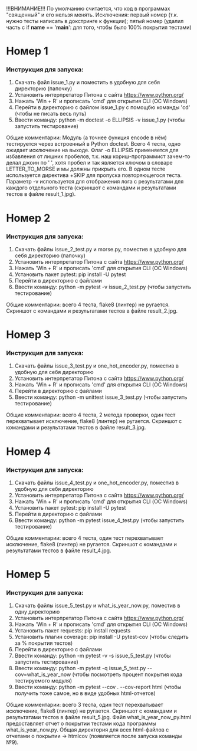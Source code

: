 !!!ВНИМАНИЕ!!!
По умолчанию считается, что код в программах "священный" и его нельзя менять.
Исключения: первый номер (т.к. нужно тесты написать в докстринге к функции); пятый номер (удалил часть с if __name__ == '__main__': для того, чтобы было 100% покрытия тестами)

# Номер 1
### Инструкция для запуска:
1. Скачать файл issue_1.py и поместить в удобную для себя директорию (папочку)
2. Установить интерпретатор Питона с сайта https://www.python.org/
3. Нажать 'Win + R' и прописать 'cmd' для открытия CLI (ОС Windows)
4. Перейти в директорию с файлом issue_1.py с помощбю команды 'cd' (чтобы не писать весь путь)
5. Ввести команду: python -m doctest -o ELLIPSIS -v issue_1.py (чтобы запустить тестирование)

Общие комментарии: Модуль (а точнее функция encode в нём) тестируется через встроенный в Python doctest. Всего 4 теста, одно ожидает исключение на выходе. Флаг -o ELLIPSIS применяется для избавления от лишних пробелов, т.к. наш кориш-программист зачем-то делал джоин по ' ', хотя пробел и так является ключом в словаре LETTER_TO_MORSE и мы должны прикрыть его. В одном тесте используется директива +SKIP для пропуска повторяющегося теста. Параметр -v используется для отображения лога с результатами для каждого отдельного теста (скриншот с командами и результатами тестов в файле result_1.jpg).


# Номер 2
### Инструкция для запуска:
1. Скачать файлы issue_2_test.py и morse.py, поместив в удобную для себя директорию (папочку)
2. Установить интерпретатор Питона с сайта https://www.python.org/
3. Нажать 'Win + R' и прописать 'cmd' для открытия CLI (ОС Windows)
4. Установить пакет pytest: pip install -U pytest
5. Перейти в директорию с файлами
6. Ввести команду: python -m pytest -v issue_2_test.py (чтобы запустить тестирование)

Общие комментарии: всего 4 теста, flake8 (линтер) не ругается. Скриншот с командами и результатами тестов в файле result_2.jpg.


# Номер 3
### Инструкция для запуска:
1. Скачать файлы issue_3_test.py и one_hot_encoder.py, поместив в удобную для себя директорию
2. Установить интерпретатор Питона с сайта https://www.python.org/
3. Нажать 'Win + R' и прописать 'cmd' для открытия CLI (ОС Windows)
4. Перейти в директорию с файлами
5. Ввести команду: python -m unittest issue_3_test.py (чтобы запустить тестирование)

Общие комментарии: всего 4 теста, 2 метода проверки, один тест перехватывает исключение, flake8 (линтер) не ругается. Скриншот с командами и результатами тестов в файле result_3.jpg.


# Номер 4
### Инструкция для запуска:
1. Скачать файлы issue_4_test.py и one_hot_encoder.py, поместив в удобную для себя директорию
2. Установить интерпретатор Питона с сайта https://www.python.org/
3. Нажать 'Win + R' и прописать 'cmd' для открытия CLI (ОС Windows)
4. Установить пакет pytest: pip install -U pytest
5. Перейти в директорию с файлами
6. Ввести команду: python -m pytest issue_4_test.py (чтобы запустить тестирование)

Общие комментарии: всего 4 теста, один тест перехватывает исключение, flake8 (линтер) не ругается. Скриншот с командами и результатами тестов в файле result_4.jpg.


# Номер 5
### Инструкция для запуска:
1. Скачать файлы issue_5_test.py и what_is_year_now.py, поместив в одну директорию
2. Установить интерпретатор Питона с сайта https://www.python.org/
3. Нажать 'Win + R' и прописать 'cmd' для открытия CLI (ОС Windows)
4. Установить пакет requests: pip install requests
5. Установить плагин coverage: pip install -U pytest-cov (чтобы следить за % покрытия тестов)
6. Перейти в директорию с файлами
7. Ввести команду: python -m pytest -v -s issue_5_test.py (чтобы запустить тестирование)
8. Ввести команду: python -m pytest -q issue_5_test.py --cov=what_is_year_now (чтобы посмотреть процент покрытия кода тестируемого модуля)
9. Ввести команду: python -m pytest --cov . --cov-report html (чтобы получить тоже самое, но в виде удобных html-отчетов)

Общие комментарии: всего 3 теста, один тест перехватывает исключение, flake8 (линтер) не ругается. Скриншот с командами и результатами тестов в файле result_5.jpg. Файл what_is_year_now_py.html предоставляет отчет о покрытии тестами кода программы what_is_year_now.py. Общая директория для всех html-файлов с отчетами о покрытии -> htmlcov (появляется после запуска команды №9).